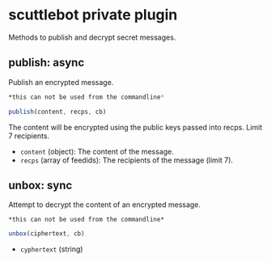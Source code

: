 # scuttlebot private plugin

Methods to publish and decrypt secret messages.



## publish: async

Publish an encrypted message.

```bash
*this can not be used from the commandline*
```

```js
publish(content, recps, cb)
```

The content will be encrypted using the public keys passed into recps.
Limit 7 recipients.

 - `content` (object): The content of the message.
 - `recps` (array of feedids): The recipients of the message (limit 7).


## unbox: sync

Attempt to decrypt the content of an encrypted message.

```
*this can not be used from the commandline*
```

```js
unbox(ciphertext, cb)
```

 - `cyphertext` (string)
